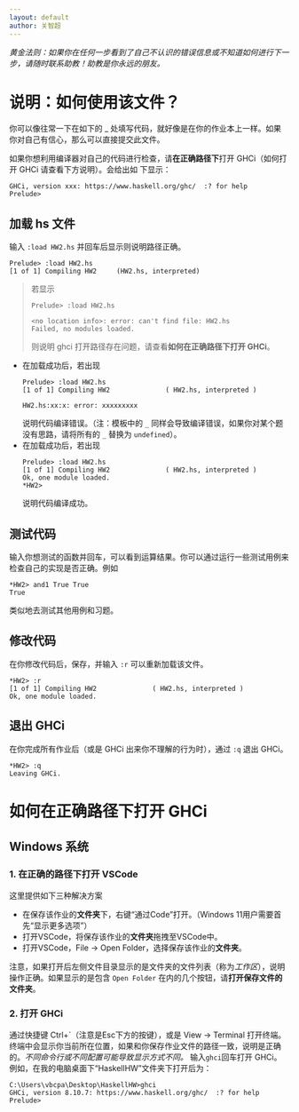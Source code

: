```yaml
---
layout: default
author: 关智超
---
```


*黄金法则：如果你在任何一步看到了自己不认识的错误信息或不知道如何进行下一步，请随时联系助教！助教是你永远的朋友。*

# 说明：如何使用该文件？

你可以像往常一下在如下的 _ 处填写代码，就好像是在你的作业本上一样。如果你对自己有信心，那么可以直接提交此文件。

如果你想利用编译器对自己的代码进行检查，请**在正确路径下**打开 GHCi（如何打开 GHCi 请查看下方说明）。会给出如
下显示：
```
GHCi, version xxx: https://www.haskell.org/ghc/  :? for help
Prelude>
```

## 加载 hs 文件

输入 `:load HW2.hs` 并回车后显示则说明路径正确。
```
Prelude> :load HW2.hs
[1 of 1] Compiling HW2     (HW2.hs, interpreted)
```

> 若显示
> ```
> Prelude> :load HW2.hs
> 
> <no location info>: error: can't find file: HW2.hs
> Failed, no modules loaded.
> ```
> 则说明 ghci 打开路径存在问题，请查看**如何在正确路径下打开 GHCi**。

- 在加载成功后，若出现
  ```
  Prelude> :load HW2.hs 
  [1 of 1] Compiling HW2              ( HW2.hs, interpreted )

  HW2.hs:xx:x: error: xxxxxxxxx 
  ```
  说明代码编译错误。（注：模板中的 `_` 同样会导致编译错误，如果你对某个题没有思路，请将所有的 `_` 替换为 `undefined`）。
- 在加载成功后，若出现
  ```
  Prelude> :load HW2.hs 
  [1 of 1] Compiling HW2              ( HW2.hs, interpreted )
  Ok, one module loaded.
  *HW2>
  ```
  说明代码编译成功。

## 测试代码

输入你想测试的函数并回车，可以看到运算结果。你可以通过运行一些测试用例来检查自己的实现是否正确。例如
```
*HW2> and1 True True
True
```
类似地去测试其他用例和习题。

## 修改代码

在你修改代码后，保存，并输入 `:r` 可以重新加载该文件。
```
*HW2> :r
[1 of 1] Compiling HW2              ( HW2.hs, interpreted )
Ok, one module loaded.
```

## 退出 GHCi

在你完成所有作业后（或是 GHCi 出来你不理解的行为时），通过 `:q` 退出 GHCi。
```
*HW2> :q
Leaving GHCi.
```

# 如何在正确路径下打开 GHCi

## Windows 系统

### 1. 在正确的路径下打开 VSCode
   
  这里提供如下三种解决方案

  - 在保存该作业的**文件夹**下，右键“通过Code”打开。（Windows 11用户需要首先“显示更多选项”）
  - 打开VSCode，将保存该作业的**文件夹**拖拽至VSCode中。
  - 打开VSCode，File → Open Folder，选择保存该作业的**文件夹**。

   注意，如果打开后左侧文件目录显示的是文件夹的文件列表（称为*工作区*），说明操作正确。如果显示的是包含 `Open Folder` 在内的几个按钮，请**打开保存文件的文件夹**。

### 2. 打开 GHCi

  通过快捷键 Ctrl+\`（注意是Esc下方的按键），或是 View → Terminal 打开终端。终端中会显示你当前所在位置，如果和你保存作业文件的路径一致，说明是正确的。*不同命令行或不同配置可能导致显示方式不同。* 输入`ghci`回车打开 GHCi。例如，在我的电脑桌面下“HaskellHW”文件夹下打开后为：
  ```
  C:\Users\vbcpa\Desktop\HaskellHW>ghci
  GHCi, version 8.10.7: https://www.haskell.org/ghc/  :? for help
  Prelude>
  ```
